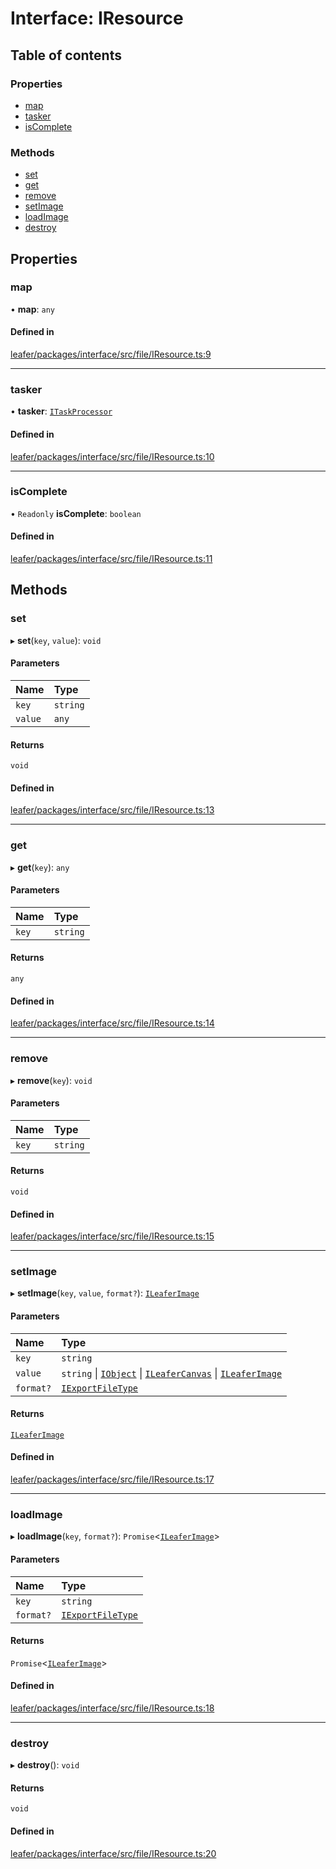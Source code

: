 # Interface: IResource

## Table of contents

### Properties

- [map](IResource.md#map)
- [tasker](IResource.md#tasker)
- [isComplete](IResource.md#iscomplete)

### Methods

- [set](IResource.md#set)
- [get](IResource.md#get)
- [remove](IResource.md#remove)
- [setImage](IResource.md#setimage)
- [loadImage](IResource.md#loadimage)
- [destroy](IResource.md#destroy)

## Properties

### map

• **map**: `any`

#### Defined in

[leafer/packages/interface/src/file/IResource.ts:9](https://github.com/leaferjs/leafer/blob/27e942d/packages/interface/src/file/IResource.ts#L9)

___

### tasker

• **tasker**: [`ITaskProcessor`](ITaskProcessor.md)

#### Defined in

[leafer/packages/interface/src/file/IResource.ts:10](https://github.com/leaferjs/leafer/blob/27e942d/packages/interface/src/file/IResource.ts#L10)

___

### isComplete

• `Readonly` **isComplete**: `boolean`

#### Defined in

[leafer/packages/interface/src/file/IResource.ts:11](https://github.com/leaferjs/leafer/blob/27e942d/packages/interface/src/file/IResource.ts#L11)

## Methods

### set

▸ **set**(`key`, `value`): `void`

#### Parameters

| Name | Type |
| :------ | :------ |
| `key` | `string` |
| `value` | `any` |

#### Returns

`void`

#### Defined in

[leafer/packages/interface/src/file/IResource.ts:13](https://github.com/leaferjs/leafer/blob/27e942d/packages/interface/src/file/IResource.ts#L13)

___

### get

▸ **get**(`key`): `any`

#### Parameters

| Name | Type |
| :------ | :------ |
| `key` | `string` |

#### Returns

`any`

#### Defined in

[leafer/packages/interface/src/file/IResource.ts:14](https://github.com/leaferjs/leafer/blob/27e942d/packages/interface/src/file/IResource.ts#L14)

___

### remove

▸ **remove**(`key`): `void`

#### Parameters

| Name | Type |
| :------ | :------ |
| `key` | `string` |

#### Returns

`void`

#### Defined in

[leafer/packages/interface/src/file/IResource.ts:15](https://github.com/leaferjs/leafer/blob/27e942d/packages/interface/src/file/IResource.ts#L15)

___

### setImage

▸ **setImage**(`key`, `value`, `format?`): [`ILeaferImage`](ILeaferImage.md)

#### Parameters

| Name | Type |
| :------ | :------ |
| `key` | `string` |
| `value` | `string` \| [`IObject`](IObject.md) \| [`ILeaferCanvas`](ILeaferCanvas.md) \| [`ILeaferImage`](ILeaferImage.md) |
| `format?` | [`IExportFileType`](../modules.md#iexportfiletype) |

#### Returns

[`ILeaferImage`](ILeaferImage.md)

#### Defined in

[leafer/packages/interface/src/file/IResource.ts:17](https://github.com/leaferjs/leafer/blob/27e942d/packages/interface/src/file/IResource.ts#L17)

___

### loadImage

▸ **loadImage**(`key`, `format?`): `Promise`<[`ILeaferImage`](ILeaferImage.md)\>

#### Parameters

| Name | Type |
| :------ | :------ |
| `key` | `string` |
| `format?` | [`IExportFileType`](../modules.md#iexportfiletype) |

#### Returns

`Promise`<[`ILeaferImage`](ILeaferImage.md)\>

#### Defined in

[leafer/packages/interface/src/file/IResource.ts:18](https://github.com/leaferjs/leafer/blob/27e942d/packages/interface/src/file/IResource.ts#L18)

___

### destroy

▸ **destroy**(): `void`

#### Returns

`void`

#### Defined in

[leafer/packages/interface/src/file/IResource.ts:20](https://github.com/leaferjs/leafer/blob/27e942d/packages/interface/src/file/IResource.ts#L20)
